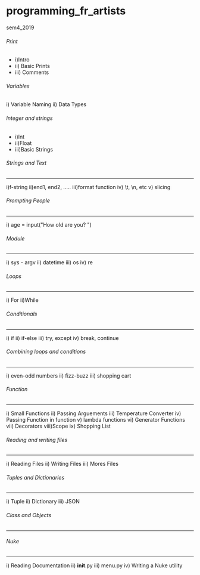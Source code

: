 # programming_fr_artists
sem4_2019


###### Print

- i)Intro
- ii) Basic Prints
- iii) Comments

###### Variables

i)   Variable Naming
ii)  Data Types


###### Integer and strings
- i)Int
- ii)Float
- iii)Basic Strings



###### Strings and Text
----------------
i)f-string
ii)end1, end2, .....
iii)format function
iv) \t, \n, etc
v) slicing


###### Prompting People
----------------
i) age = input("How old are you? ")



###### Module
------
i)   sys - argv
ii)  datetime
iii) os
iv)  re



###### Loops
-----
i) For
ii)While



###### Conditionals
------------
i)   if
ii)  if-else
iii) try, except
iv)  break, continue



###### Combining loops and conditions
------------------------------
i)   even-odd numbers
ii)  fizz-buzz
iii) shopping cart



###### Function
--------
i)   Small Functions
ii)  Passing Arguements
iii) Temperature Converter
iv)  Passing Function in function
v)   lambda functions
vi)  Generator Functions
vii) Decorators
viii)Scope
ix)  Shopping List


###### Reading and writing files
-------------------------
i)   Reading Files
ii)  Writing Files
iii) Mores Files


###### Tuples and Dictionaries
------------------------
i)   Tuple
ii)  Dictionary
iii) JSON


###### Class and Objects
-----------------


###### Nuke
----
i)    Reading Documentation
ii)   __init__.py
iii)  menu.py
iv)   Writing a Nuke utility
